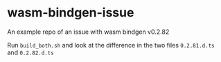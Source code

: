 # wasm-bindgen-issue
An example repo of an issue with wasm bindgen v0.2.82

Run `build_both.sh` and look at the difference in the two files `0.2.81.d.ts` and `0.2.82.d.ts`
